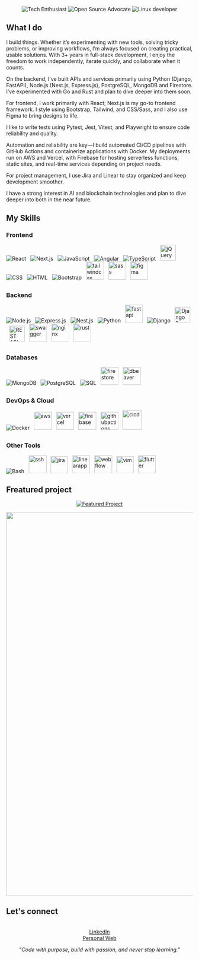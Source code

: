 
<!-- My badges -->
<p align="center">
  <img src="https://img.shields.io/badge/-Tech%20Enthusiast-blueviolet?style=flat-square&logo=appveyor" alt="Tech Enthusiast">
  <img src="https://img.shields.io/badge/-Open%20Source%20Advocate-orange?style=flat-square&logo=appveyor" alt="Open Source Advocate">
  <img src="https://img.shields.io/badge/Linux%20Dev-blue?style=flat-square&logo=linux&logoColor=white" alt="Linux developer">
  
</p>

<!-- My bio -->
## What I do

<p align="">
I build things. Whether it’s experimenting with new tools, solving tricky problems, or improving workflows, I’m always focused on creating practical, usable solutions. With 3+ years in full-stack development, I enjoy the freedom to work independently, iterate quickly, and collaborate when it counts.
</p>

<p align="">
On the backend, I’ve built APIs and services primarily using Python (Django, FastAPI), Node.js (Nest.js, Express.js), PostgreSQL, MongoDB and Firestore. I’ve experimented with Go and Rust and plan to dive deeper into them soon.
</p>
  
<p align="left">
For frontend, I work primarily with React; Next.js is my go-to frontend framework. I style using Bootstrap, Tailwind, and CSS/Sass, and I also use Figma to bring designs to life.
</p>

<p align="left">
I like to write tests using Pytest, Jest, Vitest, and Playwright to ensure code reliability and quality.
</p>

<p align="left">
Automation and reliability are key—I build automated CI/CD pipelines with GitHub Actions and containerize applications with Docker. My deployments run on AWS and Vercel, with Firebase for hosting serverless functions, static sites, and real-time services depending on project needs.
</p>

<p align="left">
For project management, I use Jira and Linear to stay organized and keep development smoother.
</p>

<p align="left">
I have a strong interest in AI and blockchain technologies and plan to dive deeper into both in the near future.
</p>

## My Skills

### **Frontend**
<img src="https://img.icons8.com/color/48/000000/react-native.png" alt="React" /> &nbsp;
<img src="https://img.icons8.com/color/48/000000/nextjs.png" alt="Next.js" /> &nbsp;
<img src="https://img.icons8.com/color/48/000000/javascript.png" alt="JavaScript" /> &nbsp;
<img src="https://img.icons8.com/color/48/000000/angularjs.png" alt="Angular" /> &nbsp;
<img src="https://img.icons8.com/color/48/000000/typescript.png" alt="TypeScript" /> &nbsp;
<img src="https://github.com/ZhitingLu/ZhitingLu/assets/62883171/e13a76b5-4519-497c-aa95-c1a70f6c21df" alt="jQuery" height="42" /> &nbsp;
<img src="https://img.icons8.com/color/48/000000/css3.png" alt="CSS" /> &nbsp;
<img src="https://img.icons8.com/color/48/000000/html-5.png" alt="HTML" /> &nbsp;
<img src="https://img.icons8.com/color/48/000000/bootstrap.png" alt="Bootstrap" /> &nbsp;
<img width="48" alt="tailwindcss" src="https://github.com/user-attachments/assets/28bf0a4e-d7be-4067-bd46-1271203171f5" /> &nbsp;
<img width="48" alt="sass" src="https://github.com/user-attachments/assets/18aec1d6-ddbb-4fb1-8278-2f70bd66589e" /> &nbsp;
<img width="48" alt="figma" src="https://github.com/user-attachments/assets/44c30b1e-d3e3-4f5a-8c05-b231ba5fb622" /> &nbsp;



##
### **Backend**
<img src="https://img.icons8.com/color/48/000000/nodejs.png" alt="Node.js" /> &nbsp;
<img src="https://img.icons8.com/color/48/000000/express.png" alt="Express.js" /> &nbsp;
<img src="https://img.icons8.com/color/48/000000/nestjs.png" alt="Nest.js" /> &nbsp;
<img src="https://img.icons8.com/color/48/000000/python.png" alt="Python" /> &nbsp;
<img width="48" alt="fastapi" src="https://github.com/user-attachments/assets/90f7583c-21dc-4bdd-84ae-902151448f48" /> &nbsp;
<img src="https://img.icons8.com/color/48/000000/django.png" alt="Django" /> &nbsp;
<img src="https://github.com/ZhitingLu/ZhitingLu/assets/62883171/ce121611-74d7-45d5-92ba-baac7c47fda3" alt="Django Rest Framework" height="42" /> &nbsp;
<img src="https://github.com/ZhitingLu/ZhitingLu/assets/62883171/40bdeb5a-616b-4aa2-b5c8-7f9deab6e5e1" alt="REST API" height="42" /> &nbsp;
<img width="48" alt="swagger" src="https://github.com/user-attachments/assets/5dfd6313-5173-481b-a0bb-6c8579e57a2f" /> &nbsp;
<img width="48" alt="nginx" src="https://github.com/user-attachments/assets/20dd2e02-88be-41ee-a410-9e7b7da238c1" /> &nbsp;
<img width="48" alt="rust" src="https://github.com/user-attachments/assets/8ea24fc8-855e-41fd-8821-d2e140bccffd" /> &nbsp;



##
### **Databases**
<img src="https://img.icons8.com/color/48/000000/mongodb.png" alt="MongoDB" /> &nbsp;
<img src="https://img.icons8.com/color/48/000000/postgreesql.png" alt="PostgreSQL" /> &nbsp;
<img src="https://img.icons8.com/color/48/000000/sql.png" alt="SQL" /> &nbsp;
<img width="48" alt="firestore" src="https://github.com/user-attachments/assets/e531edda-376f-4b9c-99ed-5e551d1b2148" /> &nbsp;
<img width="48" alt="dbeaver" src="https://github.com/user-attachments/assets/7dc1483c-19a4-4273-baf5-b27f98e41324" /> &nbsp;


##
### **DevOps & Cloud**
<img src="https://img.icons8.com/color/48/000000/docker.png" alt="Docker" /> &nbsp;
<img width="48" alt="aws" src="https://github.com/user-attachments/assets/31b77e63-9f5d-4b41-b8b7-19bc43efa9b7" /> &nbsp;
<img width="48" alt="vercel" src="https://github.com/user-attachments/assets/f383e894-9c48-40e1-9f36-0a83942badb5" /> &nbsp;
<img width="48" alt="firebase" src="https://github.com/user-attachments/assets/08cc3f9b-d14a-43ad-a854-1f24b1f94996" /> &nbsp;
<img width="48" alt="githubactions" src="https://github.com/user-attachments/assets/e963bdca-54aa-4bbf-bb8f-e94c16dc080c" /> &nbsp;
<img width="52" alt="cicd" src="https://github.com/user-attachments/assets/b09bb9c6-c115-47ad-b2de-5c491cc10ef2" /> &nbsp;

##
### **Other Tools**
<img src="https://img.icons8.com/plasticine/48/000000/bash.png" alt="Bash" /> &nbsp;
<img width="48" alt="ssh" src="https://github.com/user-attachments/assets/bf605eab-d06d-48ea-91e8-bdeb56f6714c" /> &nbsp;
<img width="46" alt="jira" src="https://github.com/user-attachments/assets/70030c80-f5c2-4c89-8b39-312b98965b96" /> &nbsp;
<img width="48" alt="linearapp" src="https://github.com/user-attachments/assets/e5f70da1-fdce-45b0-8983-21710b25c51b" /> &nbsp;
<img width="48" alt="webflow" src="https://github.com/user-attachments/assets/1d363202-a362-4ac3-8ba4-8b3fbef9f948" /> &nbsp;
<img width="46" alt="vim" src="https://github.com/user-attachments/assets/c3ca03d8-e454-4226-bad8-21d5e19b0bdf" /> &nbsp;
<img width="48" alt="flutter" src="https://github.com/user-attachments/assets/d04b24dc-859e-4b79-8f67-7a765d5341b9" />






## Freatured project
<div align="center">

[![Featured Project](https://img.shields.io/badge/go%20to%20visit-Blue?style=for-the-badge&logoColor=white&color=blue)](https://innoartis.com/)

</div>


<p align="center">
  <a href="https://innoartis.com/" target="_blank">
    <img width="1199" height="1033" alt="image" src="https://github.com/user-attachments/assets/a8d05fe5-9877-41f6-b454-827654808be9" />
  </a>
</p>

<!-- My media -->
## Let's connect
<p align="center">
  <br>
  <a href="https://linkedin.com/in/zhiting-lu/">LinkedIn</a>
   <br>
  <a href="https://zhitinglu.com/">Personal Web</a>
</p>

<!-- My favorite quote -->
<p align="center">
  <em>"Code with purpose, build with passion, and never stop learning."</em>
</p>

